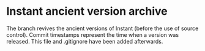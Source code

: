 # Instant ancient version archive

The branch revives the ancient versions of Instant (before the use of
source control). Commit timestamps represent the time when a version
was released. This file and .gitignore have been added afterwards.

